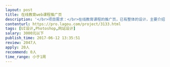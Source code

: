 ```yaml
---                
layout: post       
title: 在线教育web课程推广页           
description: '</br>项目需求：</br>在线教育课程的推广页，已有整体的设计，主要介绍课程体系和课程特点，实现推广和指导购买的目的。</br>由于认为当前此类的推广页都不适合作为参考，所以暂时无可参考的产品，需与设计师对细节具体沟通</br>'     
contenturl: https://pro.lagou.com/project/3133.html      
tags: [UI设计,Photoshop,网站设计]            
salary: 3000元以下          
publish_time: 2017-06-12 13:35:51         
review: 2047人                   
apply: 20人                   
recommend: 0人                   
time_range: 小于1周              
---                 
```

